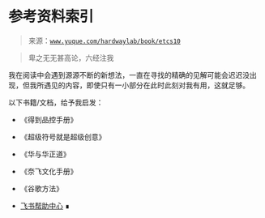 # 参考资料索引

> 来源：[`www.yuque.com/hardwaylab/book/etcs10`](https://www.yuque.com/hardwaylab/book/etcs10)

> 卑之无无甚高论，六经注我 

我在阅读中会遇到源源不断的新想法，一直在寻找的精确的见解可能会迟迟没出现，但我所遇见的内容，即使只有一小部分在此时此刻对我有用，这就足够。 

以下书籍/文档，给予我启发： 

+   《得到品控手册》 

+   《超级符号就是超级创意》 

+   《华与华正道》 

+   《奈飞文化手册》 

+   《谷歌方法》 

+   [飞书帮助中心](https://www.feishu.cn/hc/zh-CN/) ∎